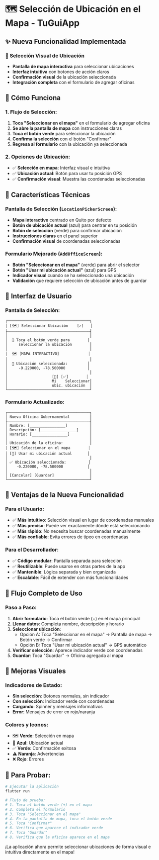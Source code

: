 # 🗺️ Selección de Ubicación en el Mapa - TuGuiApp

## ✨ Nueva Funcionalidad Implementada

### 📍 **Selección Visual de Ubicación**
- **Pantalla de mapa interactiva** para seleccionar ubicaciones
- **Interfaz intuitiva** con botones de acción claros
- **Confirmación visual** de la ubicación seleccionada
- **Integración completa** con el formulario de agregar oficinas

## 🎯 **Cómo Funciona**

### **1. Flujo de Selección:**
1. **Toca "Seleccionar en el mapa"** en el formulario de agregar oficina
2. **Se abre la pantalla de mapa** con instrucciones claras
3. **Toca el botón verde** para seleccionar la ubicación
4. **Confirma la selección** con el botón "Confirmar"
5. **Regresa al formulario** con la ubicación ya seleccionada

### **2. Opciones de Ubicación:**
- ✅ **Selección en mapa**: Interfaz visual e intuitiva
- ✅ **Ubicación actual**: Botón para usar tu posición GPS
- ✅ **Confirmación visual**: Muestra las coordenadas seleccionadas

## 🔧 **Características Técnicas**

### **Pantalla de Selección (`LocationPickerScreen`):**
- **Mapa interactivo** centrado en Quito por defecto
- **Botón de ubicación actual** (azul) para centrar en tu posición
- **Botón de selección** (verde) para confirmar ubicación
- **Instrucciones claras** en el panel superior
- **Confirmación visual** de coordenadas seleccionadas

### **Formulario Mejorado (`AddOfficeScreen`):**
- **Botón "Seleccionar en el mapa"** (verde) para abrir el selector
- **Botón "Usar mi ubicación actual"** (azul) para GPS
- **Indicador visual** cuando se ha seleccionado una ubicación
- **Validación** que requiere selección de ubicación antes de guardar

## 📱 **Interfaz de Usuario**

### **Pantalla de Selección:**
```
┌─────────────────────────────────────┐
│ [🗺️] Seleccionar Ubicación    [✓]   │
├─────────────────────────────────────┤
│                                     │
│  📍 Toca el botón verde para        │
│     seleccionar la ubicación        │
│                                     │
│  🗺️ [MAPA INTERACTIVO]             │
│                                     │
│  📍 Ubicación seleccionada:         │
│     -0.220000, -78.500000          │
│                                     │
│                    [📍] [✅]        │
│                    Mi    Seleccionar│
│                    ubic. ubicación  │
└─────────────────────────────────────┘
```

### **Formulario Actualizado:**
```
┌─────────────────────────────────────┐
│ Nueva Oficina Gubernamental         │
├─────────────────────────────────────┤
│ Nombre: [________________]          │
│ Descripción: [________________]     │
│ Horario: [________________]         │
│                                     │
│ Ubicación de la oficina:            │
│ [🗺️] Seleccionar en el mapa        │
│ [📍] Usar mi ubicación actual       │
│                                     │
│ ✅ Ubicación seleccionada:          │
│    -0.220000, -78.500000           │
│                                     │
│ [Cancelar] [Guardar]                │
└─────────────────────────────────────┘
```

## 🚀 **Ventajas de la Nueva Funcionalidad**

### **Para el Usuario:**
- ✅ **Más intuitivo**: Selección visual en lugar de coordenadas manuales
- ✅ **Más preciso**: Puede ver exactamente dónde está seleccionando
- ✅ **Más rápido**: No necesita buscar coordenadas manualmente
- ✅ **Más confiable**: Evita errores de tipeo en coordenadas

### **Para el Desarrollador:**
- ✅ **Código modular**: Pantalla separada para selección
- ✅ **Reutilizable**: Puede usarse en otras partes de la app
- ✅ **Mantenible**: Lógica separada y bien organizada
- ✅ **Escalable**: Fácil de extender con más funcionalidades

## 🔄 **Flujo Completo de Uso**

### **Paso a Paso:**
1. **Abrir formulario**: Toca el botón verde (+) en el mapa principal
2. **Llenar datos**: Completa nombre, descripción y horario
3. **Seleccionar ubicación**: 
   - Opción A: Toca "Seleccionar en el mapa" → Pantalla de mapa → Botón verde → Confirmar
   - Opción B: Toca "Usar mi ubicación actual" → GPS automático
4. **Verificar selección**: Aparece indicador verde con coordenadas
5. **Guardar**: Toca "Guardar" → Oficina agregada al mapa

## 🎨 **Mejoras Visuales**

### **Indicadores de Estado:**
- **Sin selección**: Botones normales, sin indicador
- **Con selección**: Indicador verde con coordenadas
- **Cargando**: Spinner y mensajes informativos
- **Error**: Mensajes de error en rojo/naranja

### **Colores y Iconos:**
- 🗺️ **Verde**: Selección en mapa
- 📍 **Azul**: Ubicación actual
- ✅ **Verde**: Confirmación exitosa
- ⚠️ **Naranja**: Advertencias
- ❌ **Rojo**: Errores

## 🚀 **Para Probar:**

```bash
# Ejecutar la aplicación
flutter run

# Flujo de prueba:
# 1. Toca el botón verde (+) en el mapa
# 2. Completa el formulario
# 3. Toca "Seleccionar en el mapa"
# 4. En la pantalla de mapa, toca el botón verde
# 5. Toca "Confirmar"
# 6. Verifica que aparece el indicador verde
# 7. Toca "Guardar"
# 8. Verifica que la oficina aparece en el mapa
```

¡La aplicación ahora permite seleccionar ubicaciones de forma visual e intuitiva directamente en el mapa!
